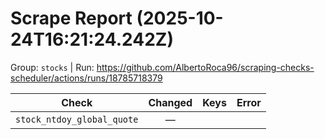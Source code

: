 # Scrape Report (2025-10-24T16:21:24.242Z)

Group: `stocks`  |  Run: https://github.com/AlbertoRoca96/scraping-checks-scheduler/actions/runs/18785718379

| Check | Changed | Keys | Error |
|---|:---:|:--|:--|
| `stock_ntdoy_global_quote` | — |  |  |
